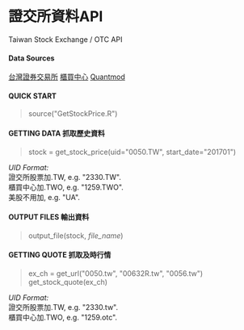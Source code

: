 # 證交所資料API
Taiwan Stock Exchange / OTC API

#### Data Sources
[台灣證券交易所](http://www.tse.com.tw/ch/index.php)
[櫃買中心](http://www.tpex.org.tw/web/index.php?l=zh-tw)
[Quantmod](https://cran.r-project.org/web/packages/quantmod/index.html)

#### QUICK START 
> source("GetStockPrice.R")

#### GETTING DATA 抓取歷史資料
> stock = get_stock_price(uid="0050.TW", start_date="201701")

*UID Format:*  
證交所股票加.TW, e.g. "2330.TW".  
櫃買中心加.TWO, e.g. "1259.TWO".  
美股不用加, e.g. "UA".  

#### OUTPUT FILES 輸出資料
> output_file(stock, *file_name*)

#### GETTING QUOTE 抓取及時行情
> ex_ch = get_url("0050.tw", "00632R.tw", "0056.tw")  
> get_stock_quote(ex_ch)

*UID Format:*  
證交所股票加.TW, e.g. "2330.tw".  
櫃買中心加.TWO, e.g. "1259.otc".  
